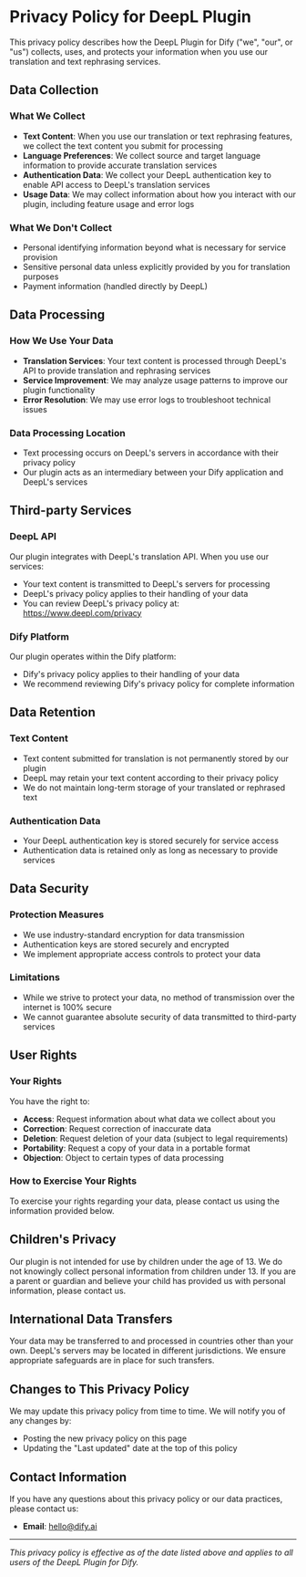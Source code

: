 # Privacy Policy for DeepL Plugin

This privacy policy describes how the DeepL Plugin for Dify ("we", "our", or "us") collects, uses, and protects your information when you use our translation and text rephrasing services.

## Data Collection

### What We Collect
- **Text Content**: When you use our translation or text rephrasing features, we collect the text content you submit for processing
- **Language Preferences**: We collect source and target language information to provide accurate translation services
- **Authentication Data**: We collect your DeepL authentication key to enable API access to DeepL's translation services
- **Usage Data**: We may collect information about how you interact with our plugin, including feature usage and error logs

### What We Don't Collect
- Personal identifying information beyond what is necessary for service provision
- Sensitive personal data unless explicitly provided by you for translation purposes
- Payment information (handled directly by DeepL)

## Data Processing

### How We Use Your Data
- **Translation Services**: Your text content is processed through DeepL's API to provide translation and rephrasing services
- **Service Improvement**: We may analyze usage patterns to improve our plugin functionality
- **Error Resolution**: We may use error logs to troubleshoot technical issues

### Data Processing Location
- Text processing occurs on DeepL's servers in accordance with their privacy policy
- Our plugin acts as an intermediary between your Dify application and DeepL's services

## Third-party Services

### DeepL API
Our plugin integrates with DeepL's translation API. When you use our services:
- Your text content is transmitted to DeepL's servers for processing
- DeepL's privacy policy applies to their handling of your data
- You can review DeepL's privacy policy at: https://www.deepl.com/privacy

### Dify Platform
Our plugin operates within the Dify platform:
- Dify's privacy policy applies to their handling of your data
- We recommend reviewing Dify's privacy policy for complete information

## Data Retention

### Text Content
- Text content submitted for translation is not permanently stored by our plugin
- DeepL may retain your text content according to their privacy policy
- We do not maintain long-term storage of your translated or rephrased text

### Authentication Data
- Your DeepL authentication key is stored securely for service access
- Authentication data is retained only as long as necessary to provide services

## Data Security

### Protection Measures
- We use industry-standard encryption for data transmission
- Authentication keys are stored securely and encrypted
- We implement appropriate access controls to protect your data

### Limitations
- While we strive to protect your data, no method of transmission over the internet is 100% secure
- We cannot guarantee absolute security of data transmitted to third-party services

## User Rights

### Your Rights
You have the right to:
- **Access**: Request information about what data we collect about you
- **Correction**: Request correction of inaccurate data
- **Deletion**: Request deletion of your data (subject to legal requirements)
- **Portability**: Request a copy of your data in a portable format
- **Objection**: Object to certain types of data processing

### How to Exercise Your Rights
To exercise your rights regarding your data, please contact us using the information provided below.

## Children's Privacy

Our plugin is not intended for use by children under the age of 13. We do not knowingly collect personal information from children under 13. If you are a parent or guardian and believe your child has provided us with personal information, please contact us.

## International Data Transfers

Your data may be transferred to and processed in countries other than your own. DeepL's servers may be located in different jurisdictions. We ensure appropriate safeguards are in place for such transfers.

## Changes to This Privacy Policy

We may update this privacy policy from time to time. We will notify you of any changes by:
- Posting the new privacy policy on this page
- Updating the "Last updated" date at the top of this policy

## Contact Information

If you have any questions about this privacy policy or our data practices, please contact us:

- **Email**: hello@dify.ai

---

*This privacy policy is effective as of the date listed above and applies to all users of the DeepL Plugin for Dify.*
